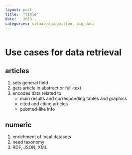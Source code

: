 ```yaml
---
layout: post
title:  "title"
date:   2013--
categories: situated_cognition, big_data
---
```


![]()

# Use cases for data retrieval 


## articles
1. sets general field
1. gets article in abstract or full-text
2. encodes data related to 
    * main results and corresponding tables and graphics
    * cited and citing articles
    * pubmed-like info


## numeric

1. enrichment of local datasets
2. need taxonomy
2. RDF, JSON, XML